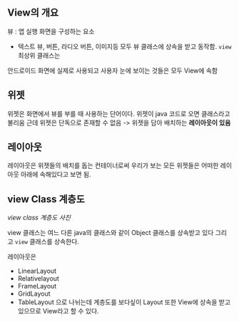 ## View의 개요

뷰 : 앱 실행 화면을 구성하는 요소

- 텍스트 뷰, 버튼, 라디오 버튼, 이미지등 모두 뷰 클래스에 상속을 받고 동작함.
`view` 최상위 클래스는

안드로이드 화면에 실제로 사용되고 사용자 눈에 보이는 것들은 모두 View에 속함


## 위젯

위젯은 화면에서 뷰를 부를 때 사용하는 단어이다.
위젯이 java 코드로 오면 클래스라고 불리움
근데 위젯은 단독으로 존재할 수 없음 -> 위젯을 담아 배치하는 **레이아웃이 있음**

## 레이아웃

레이아웃은 위젯들의 배치를 돕는 컨테이너로써 우리가 보는 모든 위젯들은 어떠한 레이아웃 아래에 속해있다고 보면 됨.

## view Class 계층도

_view class 계층도 사진_

view 클래스는 여느 다른 java의 클래스와 같이 Object 클래스를 상속받고 있다 그리고 `view` 클래스를 상속한다.

레이아웃은 
- LinearLayout
- Relativelayout
- FrameLayout
- GridLayout
- TableLayout
으로 나뉘는데 계층도를 보다싶이 Layout 또한 View에 상속을 받고 있으므로 View라고 할 수 있다.